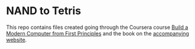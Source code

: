 # NAND to Tetris

This repo contains files created going through the Coursera course [Build a Modern Computer from First Principles](https://www.coursera.org/learn/build-a-computer/home/welcome) and the book on the [accompanying website](https://www.nand2tetris.org/).
